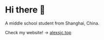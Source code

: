 # Hi there 👋

A middle school student from Shanghai, China.

Check my website! -> [alexsjc.top](https://www.alexsjc.top/)
